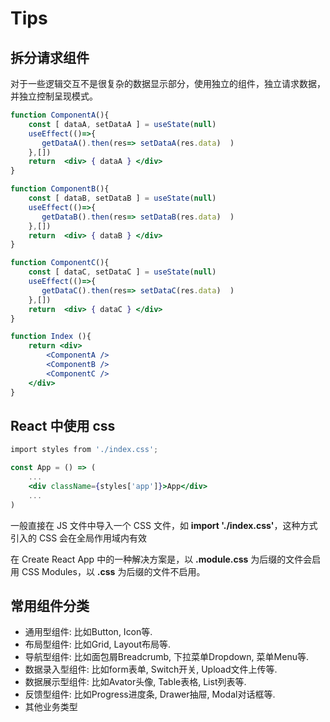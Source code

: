
# Tips

## 拆分请求组件

对于一些逻辑交互不是很复杂的数据显示部分，使用独立的组件，独立请求数据，并独立控制呈现模式。

```jsx
function ComponentA(){
    const [ dataA, setDataA ] = useState(null)
    useEffect(()=>{
       getDataA().then(res=> setDataA(res.data)  )
    },[])
    return  <div> { dataA } </div>
} 

function ComponentB(){
    const [ dataB, setDataB ] = useState(null)
    useEffect(()=>{
       getDataB().then(res=> setDataB(res.data)  )
    },[])
    return  <div> { dataB } </div>
} 

function ComponentC(){
    const [ dataC, setDataC ] = useState(null)
    useEffect(()=>{
       getDataC().then(res=> setDataC(res.data)  )
    },[])
    return  <div> { dataC } </div>
}  

function Index (){
    return <div>
        <ComponentA />
        <ComponentB />
        <ComponentC />
    </div>
}
```

## React 中使用 css

```jsx
import styles from './index.css';

const App = () => (
    ...
    <div className={styles['app']}>App</div>
    ...
)
```

一般直接在 JS 文件中导入一个 CSS 文件，如 **import './index.css'**，这种方式引入的 CSS 会在全局作用域内有效

在 Create React App 中的一种解决方案是，以 **.module.css** 为后缀的文件会启用 CSS Modules，以 **.css** 为后缀的文件不启用。

## 常用组件分类

- 通用型组件: 比如Button, Icon等.
- 布局型组件: 比如Grid, Layout布局等.
- 导航型组件: 比如面包屑Breadcrumb, 下拉菜单Dropdown, 菜单Menu等.
- 数据录入型组件: 比如form表单, Switch开关, Upload文件上传等.
- 数据展示型组件: 比如Avator头像, Table表格, List列表等.
- 反馈型组件: 比如Progress进度条, Drawer抽屉, Modal对话框等.
- 其他业务类型
